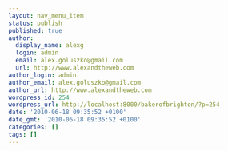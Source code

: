 ```yaml
---
layout: nav_menu_item
status: publish
published: true
author:
  display_name: alexg
  login: admin
  email: alex.goluszko@gmail.com
  url: http://www.alexandtheweb.com
author_login: admin
author_email: alex.goluszko@gmail.com
author_url: http://www.alexandtheweb.com
wordpress_id: 254
wordpress_url: http://localhost:8000/bakerofbrighton/?p=254
date: '2010-06-18 09:35:52 +0100'
date_gmt: '2010-06-18 09:35:52 +0100'
categories: []
tags: []
---
```


